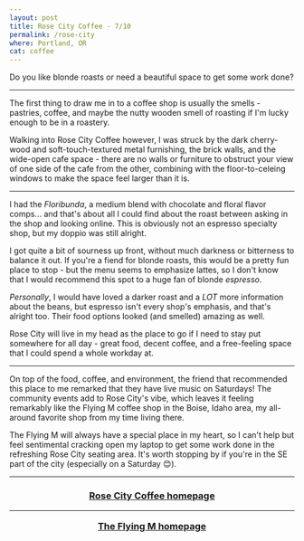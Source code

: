 ```yaml
---
layout: post
title: Rose City Coffee - 7/10
permalink: /rose-city
where: Portland, OR
cat: coffee
---
```


Do you like blonde roasts or need a beautiful space to get some work done?

---

The first thing to draw me in to a coffee shop is usually the smells - pastries, coffee, and maybe the nutty wooden smell of roasting if I'm lucky enough to be in a roastery.

Walking into Rose City Coffee however, I was struck by the dark cherry-wood and soft-touch-textured metal furnishing, the brick walls, and the wide-open cafe space - there are no walls or furniture to obstruct your view of one side of the cafe from the other, combining with the floor-to-celeing windows to make the space feel larger than it is.

---

I had the *Floribunda*, a medium blend with chocolate and floral flavor comps... and that's about all I could find about the roast between asking in the shop and looking online.
This is obviously not an espresso specialty shop, but my doppio was still alright.

I got quite a bit of sourness up front, without much darkness or bitterness to balance it out.
If you're a fiend for blonde roasts, this would be a pretty fun place to stop - but the menu seems to emphasize lattes, so I don't know that I would recommend this spot to a huge fan of blonde *espresso*.

*Personally*, I would have loved a darker roast and a *LOT* more information about the beans, but espresso isn't every shop's emphasis, and that's alright too.
Their food options looked (and smelled) amazing as well.

Rose City will live in my head as the place to go if I need to stay put somewhere for all day - great food, decent coffee, and a free-feeling space that I could spend a whole workday at.

---

On top of the food, coffee, and environment, the friend that recommended this place to me remarked that they have live music on Saturdays!
The community events add to Rose City's vibe, which leaves it feeling remarkably like the Flying M coffee shop in the Boise, Idaho area, my all-around favorite shop from my time living there.

The Flying M will always have a special place in my heart, so I can't help but feel sentimental cracking open my laptop to get some work done in the refreshing Rose City seating area.
It's worth stopping by if you're in the SE part of the city (especially on a Saturday 😊).

---

<h3>
    <center>
        <a href="https://www.rosecitycoffeecompany.com/" target="blank">
        Rose City Coffee homepage
        </a>
        <hr>
        <a href="https://www.flyingmcoffee.com/" target="blank">
        The Flying M homepage
        </a>
    </center>
</h3>
